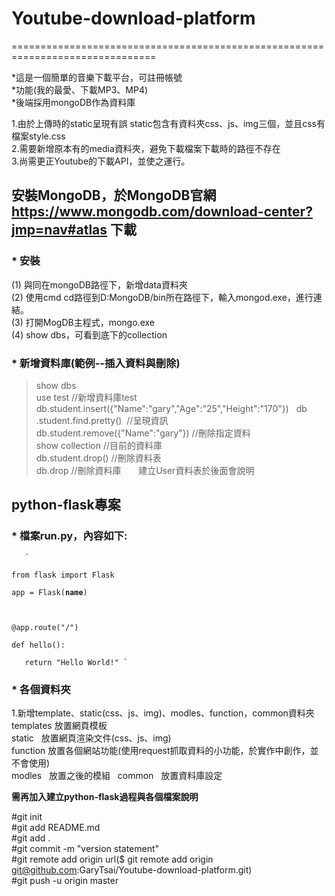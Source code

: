 
# Youtube-download-platform  
===============================================================================  

*這是一個簡單的音樂下載平台，可註冊帳號  
*功能(我的最愛、下載MP3、MP4)  
*後端採用mongoDB作為資料庫  

1.由於上傳時的static呈現有誤
static包含有資料夾css、js、img三個，並且css有檔案style.css  
2.需要新增原本有的media資料夾，避免下載檔案下載時的路徑不存在  
3.尚需更正Youtube的下載API，並使之運行。
  

## 安裝MongoDB，於MongoDB官網 https://www.mongodb.com/download-center?jmp=nav#atlas 下載 
### * 安裝
(1) 與同在mongoDB路徑下，新增data資料夾  
(2) 使用cmd cd路徑到D:MongoDB/bin所在路徑下，輸入mongod.exe，進行連結。  
(3) 打開MogDB主程式，mongo.exe  
(4) show dbs，可看到底下的collection  

### * 新增資料庫(範例--插入資料與刪除)  
> show dbs  
> use test  //新增資料庫test  
> db.student.insert({"Name":"gary","Age":"25","Height":"170"})    
> db .student.find.pretty()  //呈現資訊  
> db.student.remove({"Name":"gary"}) //刪除指定資料  
> show collection //目前的資料庫  
> db.student.drop() //刪除資料表  
> db.drop //刪除資料庫   
   
  
> 建立User資料表於後面會說明

## python-flask專案 

### * 檔案run.py，內容如下:  
<code>  
  `  
from flask import Flask  
app = Flask(__name__)  
 
@app.route("/")  
def hello():  
    return "Hello World!" 
`  
 </code>  
 
###  * 各個資料夾
1.新增template、static(css、js、img)、modles、function，common資料夾  
templates 放置網頁模板  
static   放置網頁渲染文件(css、js、img)  
function 放置各個網站功能(使用request抓取資料的小功能，於實作中創作，並不會使用)  
modles   放置之後的模組   
common   放置資料庫設定  

**需再加入建立python-flask過程與各個檔案說明** 

#git init  
#git add README.md  
#git add .  
#git commit -m "version statement"  
#git remote add origin url($ git remote add origin git@github.com:GaryTsai/Youtube-download-platform.git)  
#git push -u origin master
